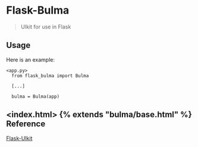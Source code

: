 # Flask-Bulma

> UIkit for use in Flask

Usage
-----

Here is an example:
```
<app.py>
  from flask_bulma import Bulma

  [...]

  bulma = Bulma(app)
```
<index.html>
{% extends "bulma/base.html" %}
Reference
-----

[Flask-UIkit](https://github.com/kwkwc/flask-uikit/)
